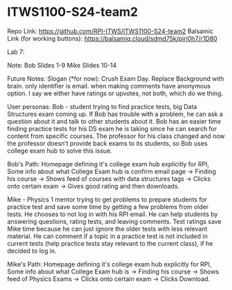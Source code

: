 # ITWS1100-S24-team2

Repo Link: https://github.com/RPI-ITWS/ITWS1100-S24-team2
Balsamic Link (for working buttons): https://balsamiq.cloud/sdmd75k/pirj0h7/r1D80


Lab 7: 

Note: 
   Bob Slides 1-9 
   Mike Slides 10-14

Future Notes: 
   Slogan (*for now): Crush Exam Day. 
   Replace Background with brain. 
   only identifier is email. 
   when making comments have anonymous option. 
   I say we either have ratings or upvotes, not both, which do we thing. 

User personas:
Bob - student trying to find practice tests,  big Data Structures exam coming up. 
   If Bob has trouble with a problem, he can ask a question about it and talk to other students about it.
   Bob has an easier time finding practice tests for his DS exam he is taking since he can search for content from specific courses.
   The professor for his class changed and now the professor doesn’t provide back exams to its students, so Bob uses college exam hub to solve this issue.

Bob's Path: 
   Homepage defining it's college exam hub explicitly for RPI, Some info about what College Exam hub is 
   confirm email page ->
   Finding his course ->
   Shows feed of courses with data structures tags ->
   Clicks onto certain exam ->
   Gives good rating and then downloads.


Mike - Physics 1 mentor trying to get problems to prepare students for practice test and save some time by getting a few problems from older tests. He chooses to not log in with his RPI email. 
   He can help students by answering questions, rating tests, and leaving comments.
   Test ratings save Mike time because he can just ignore the older tests with less relevant material.
   He can comment if a topic in a practice test is not included in current tests (help practice tests stay relevant to the current class), if he decided to log in. 

Mike's Path: 
   Homepage defining it's college exam hub explicitly for RPI, Some info about what College Exam hub is ->
   Finding his course ->
   Shows feed of Physics Exams ->
   Clicks onto certain exam ->
   Clicks Download.



